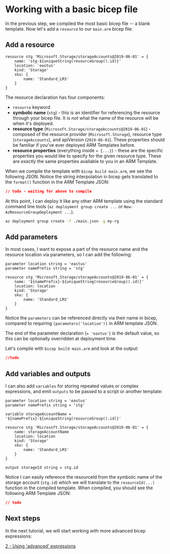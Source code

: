 # Working with a basic bicep file

In the previous step, we compiled the most basic bicep file -- a blank template. Now let's add a `resource` to our `main.arm` bicep file:

## Add a resource

```
resource stg 'Microsoft.Storage/storageAccounts@2019-06-01' = {
    name: 'stg-${uniqueString(resourceGroup().id)}'
    location: 'eastus'
    kind: 'Storage'
    sku: {
        name: 'Standard_LRS'
    }
}
```

The resource declaration has four components:

* `resource` keyword
* **symbolic name** (`stg`) - this is an identifier for referencing the resource through your bicep file. It is *not* what the name of the resource will be when it's deployed.
* **resource type** (`Microsoft.Storage/storageAccounts@2019-06-01`) - composed of the resource provider (`Microsoft.Storage`), resource type (`storageAccounts`), and apiVersion (`2019-06-01`). These properties should be familiar if you've ever deployed ARM Templates before.
* **resource properties** (everything inside `= {...}`) - these are the specific properties you would like to specify for the given resource type. These are *exactly* the same properties available to you in an ARM Template.

When we compile the template with `bicep build main.arm`, we see the following JSON. Notice the string interpolation in bicep gets translated to the `format()` function in the ARM Template JSON:

```json
// todo - waiting for above to compile
```

At this point, I can deploy it like any other ARM template using the standard command line tools (`az deployment group create ...` or `New-AzResourceGroupDeployment ...`).

```bash
az deployment group create -f ./main.json -g my-rg
```

## Add parameters

In most cases, I want to expose a part of the resource name and the resource location via parameters, so I can add the following:

```
parameter location string = 'eastus'
parameter namePrefix string = 'stg'

resource stg 'Microsoft.Storage/storageAccounts@2019-06-01' = {
    name: '${namePrefix}-${uniqueString(resourceGroup().id)}'
    location: location
    kind: 'Storage'
    sku: {
        name: 'Standard_LRS'
    }
}
```

Notice the `parameters` can be referenced directly via their name in bicep, compared to requiring `[parameters('location')]` in ARM template JSON.

The end of the parameter declaration (`= 'eastus'`) is the default value, so this can be optionally overridden at deployment time.

Let's compile with `bicep build main.arm` and look at the output:

```json
//todo
```

## Add variables and outputs

I can also add `variables` for storing repeated values or complex expressions, and emit `outputs` to be passed to a script or another template:

```
parameter location string = 'eastus'
parameter namePrefix string = 'stg'

variable storageAccountName = '${namePrefix}-${uniqueString(resourceGroup().id)}'

resource stg 'Microsoft.Storage/storageAccounts@2019-06-01' = {
    name: storageAccountName
    location: location
    kind: 'Storage'
    sku: {
        name: 'Standard_LRS'
    }
}

output storageId string = stg.id
```

Notice I can easily reference the resourceId from the symbolic name of the storage account (`stg.id`) which we will translate to the `resourceId(...)` function in the compiled template. When compiled, you should see the following ARM Template JSON:

```json
// todo
```

## Next steps

In the next tutorial, we will start working with more advanced bicep expressions: 

[2 - Using 'advanced' expressions](./02-using-expressions.md)